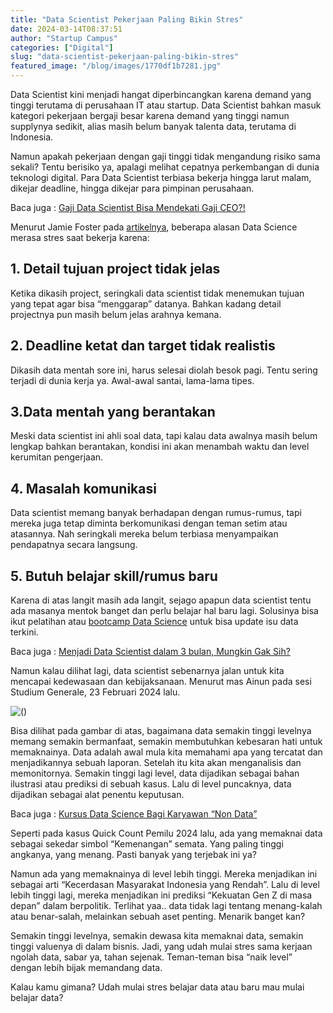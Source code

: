 ```yaml
---
title: "Data Scientist Pekerjaan Paling Bikin Stres"
date: 2024-03-14T08:37:51
author: "Startup Campus"
categories: ["Digital"]
slug: "data-scientist-pekerjaan-paling-bikin-stres"
featured_image: "/blog/images/1770df1b7281.jpg"
---
```


Data Scientist kini menjadi hangat diperbincangkan karena demand yang tinggi terutama di perusahaan IT atau startup. Data Scientist bahkan masuk kategori pekerjaan bergaji besar karena demand yang tinggi namun supplynya sedikit, alias masih belum banyak talenta data, terutama di Indonesia.

Namun apakah pekerjaan dengan gaji tinggi tidak mengandung risiko sama sekali? Tentu berisiko ya, apalagi melihat cepatnya perkembangan di dunia teknologi digital. Para Data Scientist terbiasa bekerja hingga larut malam, dikejar deadline, hingga dikejar para pimpinan perusahaan.

Baca juga : [Gaji Data Scientist Bisa Mendekati Gaji CEO?!](https://startupcampus.id/blog/gaji-data-scientist-bisa-mendekati-gaji-ceo/)

Menurut Jamie Foster pada [artikelnya](https://www.jamiefosterscience.com/is-data-science-a-stressful-job), beberapa alasan Data Science merasa stres saat bekerja karena:

## 1. Detail tujuan project tidak jelas

Ketika dikasih project, seringkali data scientist tidak menemukan tujuan yang tepat agar bisa “menggarap” datanya. Bahkan kadang detail projectnya pun masih belum jelas arahnya kemana.

## 2. Deadline ketat dan target tidak realistis

Dikasih data mentah sore ini, harus selesai diolah besok pagi. Tentu sering terjadi di dunia kerja ya. Awal-awal santai, lama-lama tipes.

## 3.Data mentah yang berantakan

Meski data scientist ini ahli soal data, tapi kalau data awalnya masih belum lengkap bahkan berantakan, kondisi ini akan menambah waktu dan level kerumitan pengerjaan.

## 4. Masalah komunikasi

Data scientist memang banyak berhadapan dengan rumus-rumus, tapi mereka juga tetap diminta berkomunikasi dengan teman setim atau atasannya. Nah seringkali mereka belum terbiasa menyampaikan pendapatnya secara langsung.

## 5. Butuh belajar skill/rumus baru

Karena di atas langit masih ada langit, sejago apapun data scientist tentu ada masanya mentok banget dan perlu belajar hal baru lagi. Solusinya bisa ikut pelatihan atau [bootcamp Data Science](https://startupcampus.id/public-bootcamp/data-science) untuk bisa update isu data terkini.

Baca juga : [Menjadi Data Scientist dalam 3 bulan, Mungkin Gak Sih?](https://startupcampus.id/blog/menjadi-data-scientist-hanya-dalam-3-bulan-mungkin-gak-sih/)

Namun kalau dilihat lagi, data scientist sebenarnya jalan untuk kita mencapai kedewasaan dan kebijaksanaan. Menurut mas Ainun pada sesi Studium Generale, 23 Februari 2024 lalu.

![()](https://lh7-us.googleusercontent.com/PZXEOuv0XTzRaB_rcCLRMbPb_JciUU1VXtaCJngVckXnAmZr0_t_IUw9l1vrKsZyHiND-VAWFx9KLq2iCXB5TCircE8XEEZi-lQEX9HGBsaFLzy2M-4VQ-N-Wo-X7bo6jmx8YGq4WyvMmg7ga0XEx3g)

Bisa dilihat pada gambar di atas, bagaimana data semakin tinggi levelnya memang semakin bermanfaat, semakin membutuhkan kebesaran hati untuk memaknainya. Data adalah awal mula kita memahami apa yang tercatat dan menjadikannya sebuah laporan. Setelah itu kita akan menganalisis dan memonitornya. Semakin tinggi lagi level, data dijadikan sebagai bahan ilustrasi atau prediksi di sebuah kasus. Lalu di level puncaknya, data dijadikan sebagai alat penentu keputusan.

Baca juga : [Kursus Data Science Bagi Karyawan “Non Data”](https://startupcampus.id/blog/kursus-data-science-bagi-karyawan-non-data/)

Seperti pada kasus Quick Count Pemilu 2024 lalu, ada yang memaknai data sebagai sekedar simbol “Kemenangan” semata. Yang paling tinggi angkanya, yang menang. Pasti banyak yang terjebak ini ya?

Namun ada yang memaknainya di level lebih tinggi. Mereka menjadikan ini sebagai arti “Kecerdasan Masyarakat Indonesia yang Rendah”. Lalu di level lebih tinggi lagi, mereka menjadikan ini prediksi “Kekuatan Gen Z di masa depan” dalam berpolitik. Terlihat yaa.. data tidak lagi tentang menang-kalah atau benar-salah, melainkan sebuah aset penting. Menarik banget kan?

Semakin tinggi levelnya, semakin dewasa kita memaknai data, semakin tinggi valuenya di dalam bisnis. Jadi, yang udah mulai stres sama kerjaan ngolah data, sabar ya, tahan sejenak. Teman-teman bisa “naik level” dengan lebih bijak memandang data. 

Kalau kamu gimana? Udah mulai stres belajar data atau baru mau mulai belajar data?